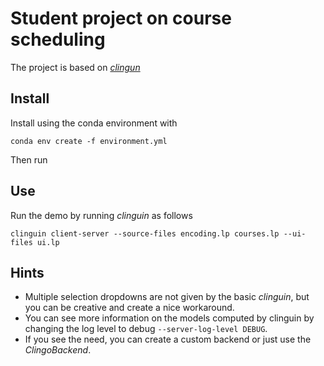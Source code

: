 # Student project on course scheduling

The project is based on [*clingun*](https://github.com/krr-up/clinguin)

## Install

Install using the conda environment with

```
conda env create -f environment.yml
```

Then run

## Use
Run the demo by running *clinguin* as follows

```
clinguin client-server --source-files encoding.lp courses.lp --ui-files ui.lp
```

## Hints

- Multiple selection dropdowns are not given by the basic *clinguin*, but you can be creative and create a nice workaround.
- You can see more information on the models computed by clinguin by changing the log level to debug `--server-log-level DEBUG`.
- If you see the need, you can create a custom backend or just use the *ClingoBackend*.